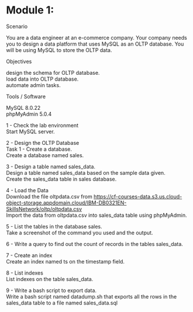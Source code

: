 # Module 1: 

Scenario

You are a data engineer at an e-commerce company. Your company needs you to design a data platform that uses MySQL as an OLTP database. You will be using MySQL to store the OLTP data.

Objectives

design the schema for OLTP database.  
load data into OLTP database.  
automate admin tasks.  

Tools / Software  

MySQL 8.0.22  
phpMyAdmin 5.0.4  

1 - Check the lab environment    
Start MySQL server.  

2 - Design the OLTP Database  
Task 1 - Create a database.  
Create a database named sales.  

3 - Design a table named sales_data.  
Design a table named sales_data based on the sample data given.  
Create the sales_data table in sales database.

4 - Load the Data  
Download the file oltpdata.csv from https://cf-courses-data.s3.us.cloud-object-storage.appdomain.cloud/IBM-DB0321EN-SkillsNetwork/oltp/oltpdata.csv  
Import the data from oltpdata.csv into sales_data table using phpMyAdmin.

5 - List the tables in the database sales.  
Take a screenshot of the command you used and the output.

6 - Write a query to find out the count of records in the tables sales_data.  

7 - Create an index  
Create an index named ts on the timestamp field.

8 - List indexes  
List indexes on the table sales_data.

9 - Write a bash script to export data.  
Write a bash script named datadump.sh that exports all the rows in the sales_data table to a file named sales_data.sql
